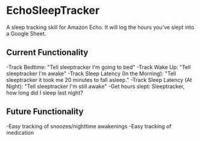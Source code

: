 # EchoSleepTracker

A sleep tracking skill for Amazon Echo. It will log the hours you've slept into a Google Sheet.

## Current Functionality

-Track Bedtime: "Tell sleeptracker I'm going to bed"
-Track Wake Up: "Tell sleeptracker I'm awake"
-Track Sleep Latency (In the Morning): "Tell sleeptracker it took me 20 minutes to fall asleep."
-Track Sleep Latency (At Night): "Tell sleeptracker I'm still awake"
-Get hours slept: Sleeptracker, how long did I sleep last night?

## Future Functionality
-Easy tracking of snoozes/nighttime awakenings
-Easy tracking of medication

